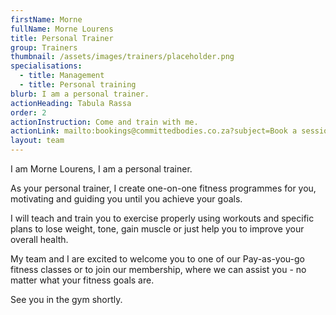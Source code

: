 ```yaml
---
firstName: Morne
fullName: Morne Lourens
title: Personal Trainer
group: Trainers
thumbnail: /assets/images/trainers/placeholder.png
specialisations:
  - title: Management
  - title: Personal training
blurb: I am a personal trainer.
actionHeading: Tabula Rassa
order: 2
actionInstruction: Come and train with me.
actionLink: mailto:bookings@committedbodies.co.za?subject=Book a session with Morne
layout: team
---
```

I am Morne Lourens, I am a personal trainer.

As your personal trainer, I create one-on-one fitness programmes for you, motivating and guiding you until you achieve your goals.

I will teach and train you to exercise properly using workouts and specific plans to lose weight, tone, gain muscle or just help you to improve your overall health. 

My team and I are excited to welcome you to one of our Pay-as-you-go fitness classes or to join our membership, where we can assist you - no matter what your fitness goals are.

See you in the gym shortly.